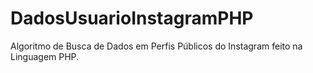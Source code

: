 # DadosUsuarioInstagramPHP
Algoritmo de Busca de Dados em Perfis Públicos do Instagram feito na Linguagem PHP.
